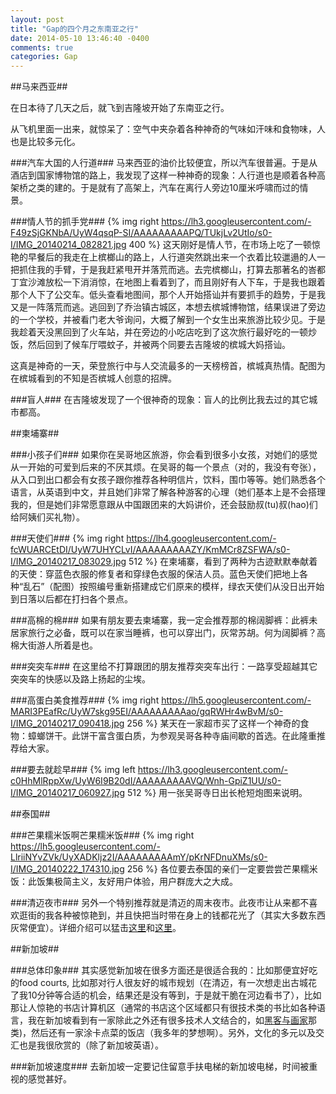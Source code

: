```yaml
---
layout: post
title: "Gap的四个月之东南亚之行"
date: 2014-05-10 13:46:40 -0400
comments: true
categories: Gap
---
```


##马来西亚##

在日本待了几天之后，就飞到吉隆坡开始了东南亚之行。

从飞机里面一出来，就惊呆了：空气中夹杂着各种神奇的气味如汗味和食物味，人也是比较多元化。

###汽车大国的人行道###
马来西亚的油价比较便宜，所以汽车很普遍。于是从酒店到国家博物馆的路上，我发现了这样一种神奇的现象：人行道也是顺着各种高架桥之类的建的。于是就有了高架上，汽车在离行人旁边10厘米呼啸而过的情景。

###情人节的抓手党###
{% img right https://lh3.googleusercontent.com/-F49zSjGKNbA/UyW4qsqP-SI/AAAAAAAAAPQ/TUkjLv2UtIo/s0-I/IMG_20140214_082821.jpg 400 %} 
这天刚好是情人节，在市场上吃了一顿惊艳的早餐后的我走在上槟榔山的路上，人行道突然跳出来一个衣着比较邋遢的人一把抓住我的手臂，于是我赶紧甩开并落荒而逃。去完槟榔山，打算去那著名的峇都丁宜沙滩放松一下消消惊，在地图上看着到了，而且刚好有人下车，于是我也跟着那个人下了公交车。低头查看地图间，那个人开始搭讪并有要抓手的趋势，于是我又是一阵落荒而逃。逃回到了乔治镇古城区，本想去槟城博物馆，结果误进了旁边的一个学校，并被看门老大爷询问，大概了解到一个女生出来旅游比较少见。于是我趁着天没黑回到了火车站，并在旁边的小吃店吃到了这次旅行最好吃的一顿炒饭，然后回到了候车厅喂蚊子，并被两个同要去吉隆坡的槟城大妈搭讪。

这真是神奇的一天，荣登旅行中与人交流最多的一天榜榜首，槟城真热情。配图为在槟城看到的不知是否槟城人创意的招牌。

###盲人###
在吉隆坡发现了一个很神奇的现象：盲人的比例比我去过的其它城市都高。

##柬埔寨##

###小孩子们###
如果你在吴哥地区旅游，你会看到很多小女孩，对她们的感觉从一开始的可爱到后来的不厌其烦。在吴哥的每一个景点（对的，我没有夸张），从入口到出口都会有女孩子跟你推荐各种明信片，饮料，围巾等等。她们熟悉各个语言，从英语到中文，并且她们非常了解各种游客的心理（她们基本上是不会搭理我的，但是她们非常愿意跟从中国跟团来的大妈讲价，还会鼓励叔(tu)叔(hao)们给阿姨们买礼物）。

###天使们###
{% img right https://lh4.googleusercontent.com/-fcWUARCEtDI/UyW7UHYCLvI/AAAAAAAAAZY/KmMCr8ZSFWA/s0-I/IMG_20140217_083029.jpg 512 %} 
在柬埔寨，看到了两种为古迹默默奉献着的天使：穿蓝色衣服的修复者和穿绿色衣服的保洁人员。蓝色天使们把地上各种“乱石”（配图）按照编号重新搭建成它们原来的模样，绿衣天使们从没日出开始到日落以后都在打扫各个景点。

###高棉的棉###
如果有朋友要去柬埔寨，我一定会推荐那的棉阔脚裤：此裤未居家旅行之必备，既可以在家当睡裤，也可以穿出门，灰常苏胡。何为阔脚裤？高棉大街游人所着是也。

###突突车###
在这里给不打算跟团的朋友推荐突突车出行：一路享受超越其它突突车的快感以及路上扬起的尘埃。

###高蛋白美食推荐###
{% img right https://lh5.googleusercontent.com/-MARI3PEafRc/UyW7skg95EI/AAAAAAAAAao/gqRWHr4wBvM/s0-I/IMG_20140217_090418.jpg 256 %} 
某天在一家超市买了这样一个神奇的食物：蟑螂饼干。此饼干富含蛋白质，为参观吴哥各种寺庙间歇的首选。在此隆重推荐给大家。

###要去就趁早###
{% img left https://lh3.googleusercontent.com/-c0HhMlRppXw/UyW6I9B20dI/AAAAAAAAAVQ/Wnh-GpiZ1UU/s0-I/IMG_20140217_060927.jpg 512 %} 
用一张吴哥寺日出长枪短炮图来说明。

##泰国##

###芒果糯米饭啊芒果糯米饭###
{% img right https://lh5.googleusercontent.com/-LlriiNYvZVk/UyXADKljz2I/AAAAAAAAAmY/pKrNFDnuXMs/s0-I/IMG_20140222_174310.jpg 256 %} 
各位要去泰国的亲们一定要尝尝芒果糯米饭：此饭集极简主义，友好用户体验，用户群庞大之大成。

###清迈夜市###
另外一个特别推荐就是清迈的周末夜市。此夜市让从来都不喜欢逛街的我各种被惊艳到，并且快把当时带在身上的钱都花光了（其实大多数东西灰常便宜）。详细介绍可以猛击[这里](http://blog.sina.com.cn/s/blog_65a5ec9b01013egc.html)和[这里](http://dodoni.blog.sohu.com/261252490.html)。

##新加坡##

###总体印象###
其实感觉新加坡在很多方面还是很适合我的：比如那便宜好吃的food courts, 比如那对行人很友好的城市规划（在清迈，有一次想走出古城花了我10分钟等合适的机会，结果还是没有等到，于是就干脆在河边看书了），比如那让人惊艳的书店计算机区（通常的书店这个区域都只有很技术类的书比如各种语言，我在新加坡看到有一家除此之外还有很多技术人文结合的，如[黑客与画家](http://book.douban.com/subject/6021440/)那类)，然后还有一家涂卡点菜的饭店（我多年的梦想啊）。另外，文化的多元以及交汇也是我很欣赏的（除了新加坡英语）。

###新加坡速度###
去新加坡一定要记住留意手扶电梯的新加坡电梯，时间被重视的感觉甚好。
